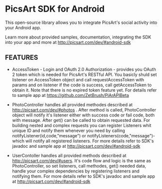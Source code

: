 # **PicsArt SDK for Android**

This open-source library allows you to integrate PicsArt's social activity into your Android app.

Learn more about provided samples, documentation, integrating the SDK into your app and more at  http://picsart.com/dev/#android-sdk 


##  FEATURES
- AccessToken - Login and OAuth 2.0 Authorization - provides you OAuth 2 token which is needed for PicsArt's RESTful API. You basicly shuld set listener on AccessToken object and call requestAccessToken with params and on listener if the code is success, call getAccessToken to obtain it. Note that there is no expired token feature yet. For details refer to sample app at https://github.com/ZetBrush/PiArAPIBeta  

- PhotoController handles all provided methodes described at http://picsart.com/dev/#photos . After method is called, PhotoController object will notify it's listener either with success code or fail code, both with message. After get() can be called to obtain requested data. For building nested and complex requests you can register Listeners  whit unique ID and notify them whenever you need by calling notifyListener(id,code,"message") or notifyListeners(code,"message")- which will notify all registered listeners. For more details refer to SDK's javadoc and sample app at http://picsart.com/dev/#android-sdk   
- UserContoller handles all provided methods described at http://picsart.com/dev/#users. It's code flow and logic is the same as PhotoController, so set listeners, call methodes, get() needed data, handle your complex dependencies by registering listeners and notifying them. For more details refer to SDK's javadoc and sample app at http://picsart.com/dev/#android-sdk 




